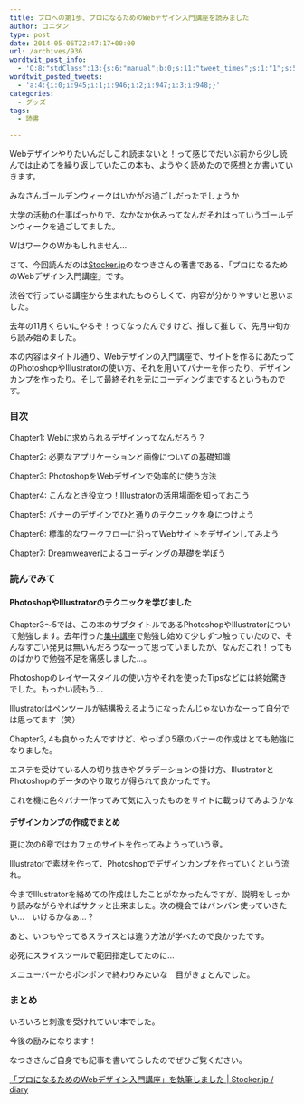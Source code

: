 ```yaml
---
title: プロへの第1歩、プロになるためのWebデザイン入門講座を読みました
author: コニタン
type: post
date: 2014-05-06T22:47:17+00:00
url: /archives/936
wordtwit_post_info:
  - 'O:8:"stdClass":13:{s:6:"manual";b:0;s:11:"tweet_times";s:1:"1";s:5:"delay";s:2:"15";s:7:"enabled";s:1:"1";s:10:"separation";i:60;s:7:"version";s:3:"3.6";s:14:"tweet_template";b:0;s:6:"status";i:2;s:6:"result";a:0:{}s:13:"tweet_counter";i:5;s:13:"tweet_log_ids";a:4:{i:0;i:945;i:1;i:946;i:2;i:947;i:3;i:948;}s:9:"hash_tags";a:0:{}s:8:"accounts";a:1:{i:0;s:6:"skd_nw";}}'
wordtwit_posted_tweets:
  - 'a:4:{i:0;i:945;i:1;i:946;i:2;i:947;i:3;i:948;}'
categories:
  - グッズ
tags:
  - 読書

---
```

Webデザインやりたいんだしこれ読まないと！って感じでだいぶ前から少し読んでは止めてを繰り返していたこの本も、ようやく読めたので感想とか書いていきます。

<!--more-->

みなさんゴールデンウィークはいかがお過ごしだったでしょうか
  
大学の活動の仕事ばっかりで、なかなか休みってなんだそれはっていうゴールデンウィークを過ごしてました。
  
WはワークのWかもしれません…

さて、今回読んだのは<a href="http://stocker.jp/" target="_blank">Stocker.jp</a>のなつきさんの著書である、「プロになるためのWebデザイン入門講座」です。
  
渋谷で行っている講座から生まれたものらしくて、内容が分かりやすいと思いました。

去年の11月くらいにやるぞ！ってなったんですけど、推して推して、先月中旬から読み始めました。

本の内容はタイトル通り、Webデザインの入門講座で、サイトを作るにあたってのPhotoshopやIllustratorの使い方、それを用いてバナーを作ったり、デザインカンプを作ったり。そして最終それを元にコーディングまでするというものです。

### 目次

Chapter1: Webに求められるデザインってなんだろう？
  
Chapter2: 必要なアプリケーションと画像についての基礎知識
  
Chapter3: PhotoshopをWebデザインで効率的に使う方法
  
Chapter4: こんなとき役立つ！Illustratorの活用場面を知っておこう
  
Chapter5: バナーのデザインでひと通りのテクニックを身につけよう
  
Chapter6: 標準的なワークフローに沿ってWebサイトをデザインしてみよう
  
Chapter7: Dreamweaverによるコーディングの基礎を学ぼう

### 読んでみて

#### PhotoshopやIllustratorのテクニックを学びました

Chapter3〜5では、この本のサブタイトルであるPhotoshopやIllustratorについて勉強します。去年行った<a href="http://peng-note.com/archives/208" target="_blank">集中講座</a>で勉強し始めて少しずつ触っていたので、そんなすごい発見は無いんだろうなーって思っていましたが、なんだこれ！ってものばかりで勉強不足を痛感しました…。

Photoshopのレイヤースタイルの使い方やそれを使ったTipsなどには終始驚きでした。もっかい読もう…
  
Illustratorはペンツールが結構扱えるようになったんじゃないかなーって自分では思ってます（笑）

Chapter3, 4も良かったんですけど、やっぱり5章のバナーの作成はとても勉強になりました。
  
エステを受けている人の切り抜きやグラデーションの掛け方、IllustratorとPhotoshopのデータのやり取りが得られて良かったです。
  
これを機に色々バナー作ってみて気に入ったものをサイトに載っけてみようかな

#### デザインカンプの作成でまとめ

更に次の6章ではカフェのサイトを作ってみようっていう章。
  
Illustratorで素材を作って、Photoshopでデザインカンプを作っていくという流れ。
  
今までIllustratorを絡めての作成はしたことがなかったんですが、説明をしっかり読みながらやればサクッと出来ました。次の機会ではバンバン使っていきたい…　いけるかなぁ…？

あと、いつもやってるスライスとは違う方法が学べたので良かったです。
  
必死にスライスツールで範囲指定してたのに…
  
メニューバーからポンポンで終わりみたいな　目がきょとんでした。

### まとめ

いろいろと刺激を受けれていい本でした。
  
今後の励みになります！

なつきさんご自身でも記事を書いてらしたのでぜひご覧ください。
  
<a href="http://stocker.jp/diary/web-design-book/" target="_blank">「プロになるためのWebデザイン入門講座」を執筆しました | Stocker.jp / diary</a>
